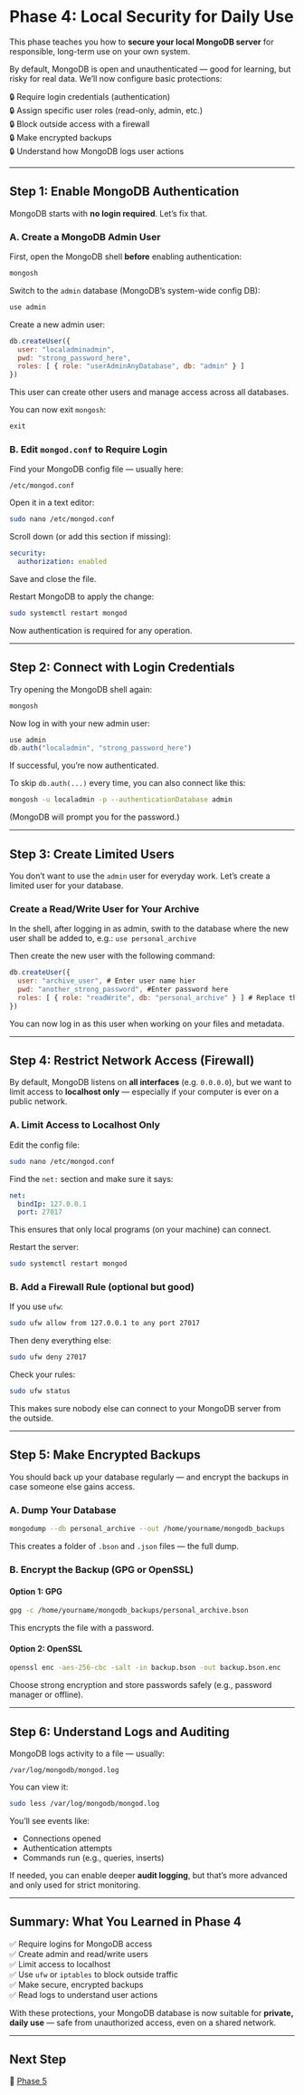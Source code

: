 # Phase 4: Local Security for Daily Use

This phase teaches you how to **secure your local MongoDB server** for responsible, long-term use on your own system.

By default, MongoDB is open and unauthenticated — good for learning, but risky for real data. We’ll now configure basic protections:

🔒 Require login credentials (authentication)<br>
🔒 Assign specific user roles (read-only, admin, etc.)<br>
🔒 Block outside access with a firewall<br>
🔒 Make encrypted backups<br>
🔒 Understand how MongoDB logs user actions

---

## Step 1: Enable MongoDB Authentication

MongoDB starts with **no login required**. Let’s fix that.

### A. Create a MongoDB Admin User

First, open the MongoDB shell **before** enabling authentication:

```bash
mongosh
```

Switch to the `admin` database (MongoDB’s system-wide config DB):

```js
use admin
```

Create a new admin user:

```js
db.createUser({
  user: "localadminadmin",
  pwd: "strong_password_here",
  roles: [ { role: "userAdminAnyDatabase", db: "admin" } ]
})
```

This user can create other users and manage access across all databases.

You can now exit `mongosh`:

```js
exit
```

### B. Edit `mongod.conf` to Require Login

Find your MongoDB config file — usually here:

```
/etc/mongod.conf
```

Open it in a text editor:

```bash
sudo nano /etc/mongod.conf
```

Scroll down (or add this section if missing):

```yaml
security:
  authorization: enabled
```

Save and close the file.

Restart MongoDB to apply the change:

```bash
sudo systemctl restart mongod
```

Now authentication is required for any operation.

---

## Step 2: Connect with Login Credentials

Try opening the MongoDB shell again:

```bash
mongosh
```

Now log in with your new admin user:

```js
use admin
db.auth("localadmin", "strong_password_here")
```

If successful, you’re now authenticated.

To skip `db.auth(...)` every time, you can also connect like this:

```bash
mongosh -u localadmin -p --authenticationDatabase admin
```

(MongoDB will prompt you for the password.)

---

## Step 3: Create Limited Users

You don’t want to use the `admin` user for everyday work. Let’s create a limited user for your database.

### Create a Read/Write User for Your Archive

In the shell, after logging in as admin, swith to the database where the new user shall be added to, e.g.: `use personal_archive`

Then create the new user with the following command:

```js
db.createUser({
  user: "archive_user", # Enter user name hier
  pwd: "another_strong_password", #Enter password here
  roles: [ { role: "readWrite", db: "personal_archive" } ] # Replace the name of your database
})
```

You can now log in as this user when working on your files and metadata.

---

## Step 4: Restrict Network Access (Firewall)

By default, MongoDB listens on **all interfaces** (e.g. `0.0.0.0`), but we want to limit access to **localhost only** — especially if your computer is ever on a public network.

### A. Limit Access to Localhost Only

Edit the config file:

```bash
sudo nano /etc/mongod.conf
```

Find the `net:` section and make sure it says:

```yaml
net:
  bindIp: 127.0.0.1
  port: 27017
```

This ensures that only local programs (on your machine) can connect.

Restart the server:

```bash
sudo systemctl restart mongod
```

### B. Add a Firewall Rule (optional but good)

If you use `ufw`:

```bash
sudo ufw allow from 127.0.0.1 to any port 27017
```

Then deny everything else:

```bash
sudo ufw deny 27017
```

Check your rules:

```bash
sudo ufw status
```

This makes sure nobody else can connect to your MongoDB server from the outside.

---

## Step 5: Make Encrypted Backups

You should back up your database regularly — and encrypt the backups in case someone else gains access.

### A. Dump Your Database

```bash
mongodump --db personal_archive --out /home/yourname/mongodb_backups
```

This creates a folder of `.bson` and `.json` files — the full dump.

### B. Encrypt the Backup (GPG or OpenSSL)

#### Option 1: GPG

```bash
gpg -c /home/yourname/mongodb_backups/personal_archive.bson
```

This encrypts the file with a password.

#### Option 2: OpenSSL

```bash
openssl enc -aes-256-cbc -salt -in backup.bson -out backup.bson.enc
```

Choose strong encryption and store passwords safely (e.g., password manager or offline).

---

## Step 6: Understand Logs and Auditing

MongoDB logs activity to a file — usually:

```
/var/log/mongodb/mongod.log
```

You can view it:

```bash
sudo less /var/log/mongodb/mongod.log
```

You’ll see events like:

* Connections opened
* Authentication attempts
* Commands run (e.g., queries, inserts)

If needed, you can enable deeper **audit logging**, but that’s more advanced and only used for strict monitoring.

---

## Summary: What You Learned in Phase 4

✅ Require logins for MongoDB access<br>
✅ Create admin and read/write users<br>
✅ Limit access to localhost<br>
✅ Use `ufw` or `iptables` to block outside traffic<br>
✅ Make secure, encrypted backups<br>
✅ Read logs to understand user actions

With these protections, your MongoDB database is now suitable for **private, daily use** — safe from unauthorized access, even on a shared network.

---

## Next Step

🚀 [Phase 5](https://github.com/tims-computer-academy/mongodb/blob/main/phase5.md)
